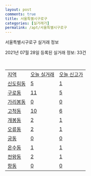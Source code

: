 ```yaml
---
layout: post
comments: true
title: 서울특별시구로구
categories: [실거래가]
permalink: /apt/서울특별시구로구
---
```


서울특별시구로구 실거래 정보

2021년 07월 28일 등록된 실거래 정보: 33건

<script type="text/javascript">
  google.charts.load('current', {'packages':['corechart']});
  google.charts.setOnLoadCallback(drawChart);

  function drawChart() {
    var data = google.visualization.arrayToDataTable([['거래일', '매매', '전월세', '전매'], ['20-07', 100, 177, 0], ['20-08', 258, 568, 0], ['20-09', 219, 478, 0], ['20-10', 238, 494, 0], ['20-11', 469, 560, 0], ['20-12', 381, 498, 0], ['21-01', 332, 608, 0], ['21-02', 205, 554, 0], ['21-03', 267, 570, 0], ['21-04', 201, 410, 0], ['21-05', 277, 868, 0], ['21-06', 266, 714, 0], ['21-07', 68, 359, 0]]);

    var options = {
      title: '최근 1년간 유형별 거래량 추이',
      legend: { position: 'bottom' }
    };

    var chart = new google.visualization.LineChart(document.getElementById('columnchart_material'));
    chart.draw(data, (options));
  }
</script>

<div id="columnchart_material" style="width: 95%; margin-left: -35px"></div>
<br>
<table class="sortable">
  <tr>
    <td><a href="#">지역</a></td>
    <td><a href="#">오늘 실거래</a></td>
    <td><a href="#">오늘 신고가</a></td>
  </tr>

  
  <tr class="item">
    <td><a href="서울특별시구로구신도림동">신도림동</a></td>
    <td><a href="서울특별시구로구신도림동">5</a></td>
    <td><a href="서울특별시구로구신도림동">1</a></td>
  </tr>
    

  <tr class="item">
    <td><a href="서울특별시구로구구로동">구로동</a></td>
    <td><a href="서울특별시구로구구로동">11</a></td>
    <td><a href="서울특별시구로구구로동">5</a></td>
  </tr>
    

  <tr class="item">
    <td><a href="서울특별시구로구가리봉동">가리봉동</a></td>
    <td><a href="서울특별시구로구가리봉동">0</a></td>
    <td><a href="서울특별시구로구가리봉동">0</a></td>
  </tr>
    

  <tr class="item">
    <td><a href="서울특별시구로구고척동">고척동</a></td>
    <td><a href="서울특별시구로구고척동">10</a></td>
    <td><a href="서울특별시구로구고척동">6</a></td>
  </tr>
    

  <tr class="item">
    <td><a href="서울특별시구로구개봉동">개봉동</a></td>
    <td><a href="서울특별시구로구개봉동">2</a></td>
    <td><a href="서울특별시구로구개봉동">1</a></td>
  </tr>
    

  <tr class="item">
    <td><a href="서울특별시구로구오류동">오류동</a></td>
    <td><a href="서울특별시구로구오류동">2</a></td>
    <td><a href="서울특별시구로구오류동">1</a></td>
  </tr>
    

  <tr class="item">
    <td><a href="서울특별시구로구궁동">궁동</a></td>
    <td><a href="서울특별시구로구궁동">0</a></td>
    <td><a href="서울특별시구로구궁동">0</a></td>
  </tr>
    

  <tr class="item">
    <td><a href="서울특별시구로구온수동">온수동</a></td>
    <td><a href="서울특별시구로구온수동">1</a></td>
    <td><a href="서울특별시구로구온수동">1</a></td>
  </tr>
    

  <tr class="item">
    <td><a href="서울특별시구로구천왕동">천왕동</a></td>
    <td><a href="서울특별시구로구천왕동">2</a></td>
    <td><a href="서울특별시구로구천왕동">1</a></td>
  </tr>
    

  <tr class="item">
    <td><a href="서울특별시구로구항동">항동</a></td>
    <td><a href="서울특별시구로구항동">0</a></td>
    <td><a href="서울특별시구로구항동">0</a></td>
  </tr>
    


</table>


    